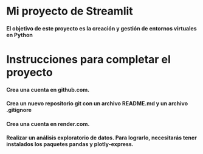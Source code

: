 # Mi proyecto de Streamlit

#### El objetivo de este proyecto  es la creación y gestión de entornos virtuales en Python

# Instrucciones para completar el proyecto

#### Crea una cuenta en github.com.
#### Crea un nuevo repositorio git con un archivo README.md y un archivo .gitignore
#### Crea una cuenta en render.com.
#### Realizar un análisis exploratorio de datos. Para lograrlo, necesitarás tener instalados los paquetes pandas y plotly-express. 
